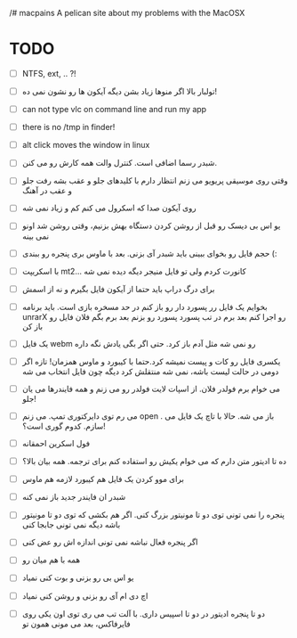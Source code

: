 /# macpains
A pelican site about my problems with the MacOSX


# TODO
- [ ] NTFS, ext, .. ?!
- [ ] تولبار بالا اگر منوها زیاد بشن دیگه آیکون ها رو نشون نمی ده!
- [ ] can not type vlc on command line and run my app
- [ ] there is no /tmp in finder!
- [ ] alt click moves the window in linux
- [ ] شبدر رسما اضافی است. کنترل و‌الت همه کارش رو می کنن.
- [ ] وقتی روی موسیقی پریویو می زنم انتظار دارم با کلیدهای جلو و عقب بشه رفت جلو و عقب در آهنگ
- [ ] روی آیکون صدا که اسکرول می کنم کم و زیاد نمی شه
- [ ] یو اس بی دیسک رو قبل از روشن کردن دستگاه بهش بزنیم، وقتی روشن شد اونو نمی بینه
- [ ] حجم فایل رو بخوای ببینی باید شبدر آی بزنی. بعد با ماوس بری پنجره رو ببندی (:
- [ ] با اسکریپت mt2...  کانورت کردم ولی تو فایل منیجر دیگه دیده نمی شه
- [ ] برای درگ دراپ باید حتما از آیکون فایل بگیرم و نه از اسمش
- [ ] بخوایم یک فایل رر پسورد دار رو باز کنم در حد مسخره بازی است. باید برنامه unrarX رو اجرا کنم بعد برم در تب پسورد پسورد رو بزنم بعد برم بگم فلان فایل رو باز کن
- [ ] یک فایل webm رو نمی شه مثل آدم باز کرد. حتی اگر بگی یادش نگه داره
- [ ] یکسری فایل رو کات و پیست نمیشه کرد.حتما با کیبورد و ماوس همزمان! تازه اگر دومی در حالت لیست باشه، نمی شه منتقلش کرد دیگه چون فایل انتخاب می شه
- [ ] می خوام برم فولدر فلان. از اسپات لایت فولدر رو می زنم و همه فایندرها می یان جلو!
- [ ] می رم توی دایرکتوری تمپ. می زنم open .  باز می شه. حالا با تاچ یک فایل می سازم. کدوم گوری است؟!
- [ ] فول اسکرین احمقانه
- [ ] ده تا ادیتور متن دارم که می خوام یکیش رو استفاده کنم برای ترجمه. همه بیان بالا؟ 
- [ ] برای موو کردن یک فایل هم کیبورد لازمه هم ماوس
- [ ] شبدر ان فایندر جدید باز نمی کنه
- [ ] پنجره را نمی تونی توی دو تا مونیتور بزرگ کنی. اگر هم بکشی که توی دو تا مونیتور باشه دیگه نمی تونی جابجا کنی
- [ ] اگر پنجره فعال نباشه نمی تونی اندازه اش رو عض کنی
- [ ] همه با هم میان رو
- [ ] یو اس بی رو بزنی و بوت کنی نمیاد
- [ ] اچ دی ام آی رو بزنی و روشن کنی نمیاد
- [ ] دو تا پنجره ادیتور در دو تا اسپیس داری. با آلت تب می ری توی اون یکی روی فایرفاکس، بعد می مونی همون تو

